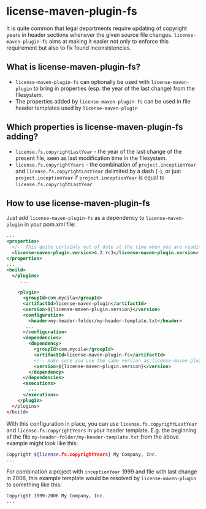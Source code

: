 license-maven-plugin-fs
========================

It is quite common that legal departments require updating of copyright years in header sections whenever the given source file changes. `license-maven-plugin-fs` aims at making it easier not only to enforce this requirement but also to fix found inconsistencies.

What is license-maven-plugin-fs?
---------------------------------

* `license-maven-plugin-fs` can optionally be used with `license-maven-plugin` to bring in properties (esp. the year of the last change) from the filesystem.
* The properties added by `license-maven-plugin-fs` can be used in file header templates used by `license-maven-plugin`

Which properties is license-maven-plugin-fs adding?
----------------------------------------------------

* `license.fs.copyrightLastYear` - the year of the last change of the present file, seen as last modification time in the filesystem.
* `license.fs.copyrightYears` - the combination of `project.inceptionYear` and `license.fs.copyrightLastYear` delimited by a dash (`-`), or just `project.inceptionYear` if `project.inceptionYear` is equal to `license.fs.copyrightLastYear`

How to use license-maven-plugin-fs
-----------------------------------

Just add `license-maven-plugin-fs` as a dependency to `license-maven-plugin` in your pom.xml file:

``` xml
...
<properties>
  <!-- This quite certainly out of date at the time when you are reading this -->
  <license-maven-plugin.version>4.2.rc3</license-maven-plugin.version>
</properties>
...
<build>
  </plugins>
     ...

    <plugin>
      <groupId>com.mycila</groupId>
      <artifactId>license-maven-plugin</artifactId>
      <version>${license-maven-plugin.version}</version>
      <configuration>
        <header>my-header-folder/my-header-template.txt</header>
       ...
      </configuration>
      <dependencies>
        <dependency>
          <groupId>com.mycila</groupId>
          <artifactId>license-maven-plugin-fs</artifactId>
          <!-- make sure you use the same version as license-maven-plugin -->
          <version>${license-maven-plugin.version}</version>
        </dependency>
      </dependencies>
      <executions>
        ...
      </executions>
    </plugin>
  </plugins>
</build>
```

With this configuration in place, you can use `license.fs.copyrightLastYear` and `license.fs.copyrightYears` in your header template. E.g. the beginning of the file `my-header-folder/my-header-template.txt` from the above example might look like this:

``` bash
Copyright ${license.fs.copyrightYears} My Company, Inc.
...
```

For combination a project with `inceptionYear` 1999 and file with last change in 2006, this example template would be resolved by `license-maven-plugin` to something like this:

```
Copyright 1999-2006 My Company, Inc.
...
```
